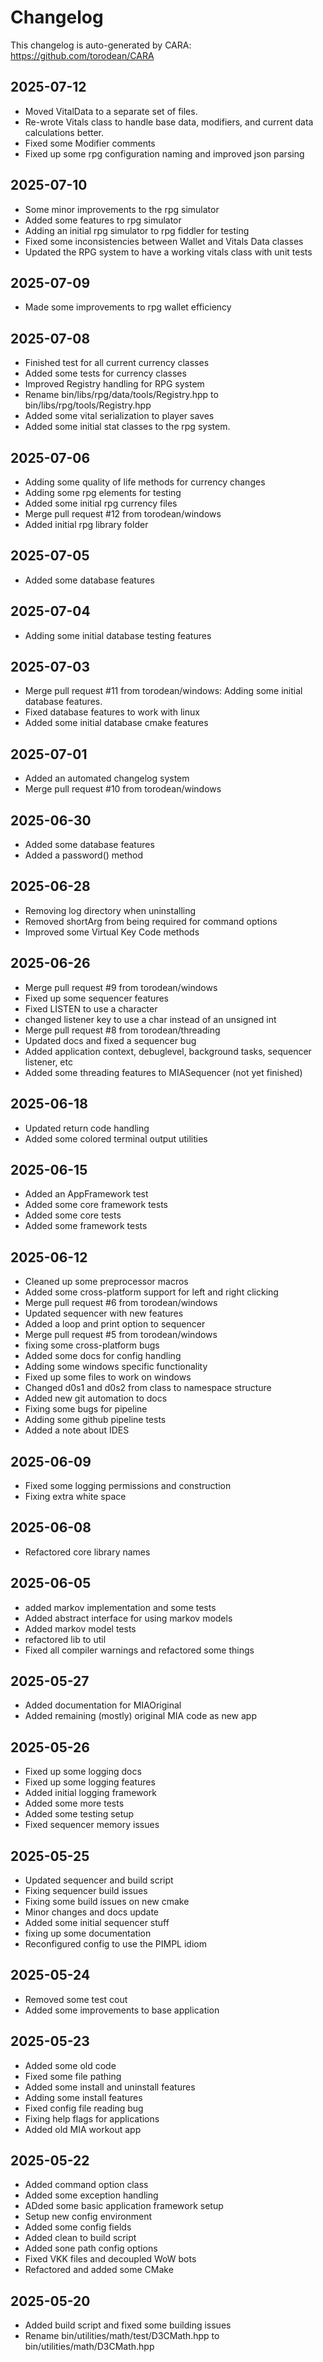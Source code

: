 # Changelog
This changelog is auto-generated by CARA: https://github.com/torodean/CARA

## 2025-07-12
- Moved VitalData to a separate set of files.
- Re-wrote Vitals class to handle base data, modifiers, and current data calculations better.
- Fixed some Modifier comments
- Fixed up some rpg configuration naming and improved json parsing


## 2025-07-10
- Some minor improvements to the rpg simulator
- Added some features to rpg simulator
- Adding an initial rpg simulator to rpg fiddler for testing
- Fixed some inconsistencies between Wallet and Vitals Data classes
- Updated the RPG system to  have a working vitals class with unit tests


## 2025-07-09
- Made some improvements to rpg wallet efficiency


## 2025-07-08
- Finished test for all current currency classes
- Added some tests for currency classes
- Improved Registry handling for RPG system
- Rename bin/libs/rpg/data/tools/Registry.hpp to bin/libs/rpg/tools/Registry.hpp
- Added some vital serialization to player saves
- Added some initial stat classes to the rpg system.


## 2025-07-06
- Adding some quality of life methods for currency changes
- Adding some rpg elements for testing
- Added some initial rpg currency files
- Merge pull request #12 from torodean/windows
- Added initial rpg library folder


## 2025-07-05
- Added some database features


## 2025-07-04
- Adding some initial database testing features


## 2025-07-03
- Merge pull request #11 from torodean/windows: Adding some initial database features.
- Fixed database features to work with linux
- Added some initial database cmake features


## 2025-07-01
- Added an automated changelog system
- Merge pull request #10 from torodean/windows


## 2025-06-30
- Added some database features
- Added a password() method


## 2025-06-28
- Removing log directory when uninstalling
- Removed shortArg from being required for command options
- Improved some Virtual Key Code methods


## 2025-06-26
- Merge pull request #9 from torodean/windows
- Fixed up some sequencer features
- Fixed LISTEN to use a character
- changed listener key to use a char instead of an unsigned int
- Merge pull request #8 from torodean/threading
- Updated docs and fixed a sequencer bug
- Added application context, debuglevel, background tasks, sequencer listener, etc
- Added some threading features to MIASequencer (not yet finished)


## 2025-06-18
- Updated return code handling
- Added some colored terminal output utilities


## 2025-06-15
- Added an AppFramework test
- Added some core framework tests
- Added some core tests
- Added some framework tests


## 2025-06-12
- Cleaned up some preprocessor macros
- Added some cross-platform support for left and right clicking
- Merge pull request #6 from torodean/windows
- Updated sequencer with new features
- Added a loop and print option to sequencer
- Merge pull request #5 from torodean/windows
- fixing some cross-platform bugs
- Added some docs for config handling
- Adding some windows specific functionality
- Fixed up some files to work on windows
- Changed d0s1 and d0s2 from class to namespace structure
- Added new git automation to docs
- Fixing some bugs for pipeline
- Adding some github pipeline tests
- Added a note about IDES


## 2025-06-09
- Fixed some logging permissions and construction
- Fixing extra white space


## 2025-06-08
- Refactored core library names


## 2025-06-05
- added markov implementation and some tests
- Added abstract interface for using markov models
- Added markov model tests
- refactored lib to util
- Fixed all compiler warnings and refactored some things


## 2025-05-27
- Added documentation for MIAOriginal
- Added remaining (mostly) original MIA code as new app


## 2025-05-26
- Fixed up some logging docs
- Fixed up some logging features
- Added initial logging framework
- Added some more tests
- Added some testing setup
- Fixed sequencer memory issues


## 2025-05-25
- Updated sequencer and build script
- Fixing sequencer build issues
- Fixing some build issues on new cmake
- Minor changes and docs update
- Added some initial sequencer stuff
- fixing up some documentation
- Reconfigured config to use the PIMPL idiom


## 2025-05-24
- Removed some test cout
- Added some improvements to base application


## 2025-05-23
- Added some old code
- Fixed some file pathing
- Added some install and uninstall features
- Adding some install features
- Fixed config file reading bug
- Fixing help flags for applications
- Added old MIA workout app


## 2025-05-22
- Added command option class
- Added some exception handling
- ADded some basic application framework setup
- Setup new config environment
- Added some config fields
- Added clean to build script
- Added sone path config options
- Fixed VKK files and decoupled WoW bots
- Refactored and added some CMake


## 2025-05-20
- Added build script and fixed some building issues
- Rename bin/utilities/math/test/D3CMath.hpp to bin/utilities/math/D3CMath.hpp

